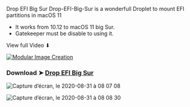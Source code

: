 <p align="center">
  
Drop EFI Big Sur
Drop-EFI-Big-Sur is a wonderfull Droplet to mount EFI partitions in macOS 11
- It works from 10.12 to macOS 11 big Sur.
- Gatekeeper must be disable to using it.

View full Video ⬇︎

[![Modular Image Creation](https://i.ibb.co/K5bFrB5/VIDEO.png)](https://youtu.be/GOYqiBoDiF4)


### Download ➤ [Drop EFI Big Sur](https://github.com/chris1111/Drop-EFI-Big-Sur/releases/tag/V1)

![Capture d’écran, le 2020-08-31 à 08 07 08](https://user-images.githubusercontent.com/6248794/91718432-547c2a80-eb61-11ea-9940-d45a435a2185.png)

![Capture d’écran, le 2020-08-31 à 08 08 30](https://user-images.githubusercontent.com/6248794/91718435-5514c100-eb61-11ea-954b-f662b9697890.png)


</p>
